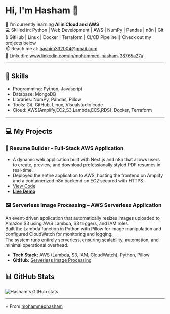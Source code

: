 # Hi, I'm Hasham 👋

🌱 I’m currently learning **AI in Cloud and AWS**  
💻 Skilled in: Python | Web Development | AWS | NumPy | Pandas | n8n | Git & GitHub | Linux | Docker | Terraform | CI/CD Pipeline 
📂 Check out my projects below  
📫 Reach me at: hashim332004@gmail.com  
🔗 LinkedIn: www.linkedin.com/in/mohammed-hasham-38765a27a

---

## 🚀 Skills
- Programming: Python, Javascript
- Database: MongoDB
- Libraries: NumPy, Pandas, Pillow
- Tools: Git, GitHub, Linux, Visualstudio code
- Cloud: AWS(Amplify,EC2,S3,Lambda,ECS,RDS), Docker, Terraform 

---

## 💻 My Projects
### 🚀 Resume Builder - Full-Stack AWS Application
- A dynamic web application built with Next.js and n8n that allows users to create, preview, and download professionally styled PDF resumes in real-time.
- Deployed the entire application to AWS, hosting the frontend on Amplify and a containerized n8n backend on EC2 secured with HTTPS.
- [View Code](https://github.com/Hasham-03/resume-builder)
- [**Live Demo**](https://share.google/kunL76Bvq0HtMIvbR)

### 🖼️ Serverless Image Processing – AWS Serverless Application  
An event-driven application that automatically resizes images uploaded to Amazon S3 using AWS Lambda, S3 triggers, and IAM roles.  
Built the Lambda function in Python with Pillow for image manipulation and configured CloudWatch for monitoring and logging.  
The system runs entirely serverless, ensuring scalability, automation, and minimal operational overhead.

- **Tech Stack:** AWS (Lambda, S3, IAM, CloudWatch), Python, Pillow  
- **GitHub:** [Serverless Image Processing](https://github.com/Hasham-03/aws-serverless-image-resizer)



## 📊 GitHub Stats
![Hasham's GitHub stats](https://github-readme-stats.vercel.app/api?username=Hasham-03&show_icons=true&theme=radical)

---

⭐️ From [mohammedhasham](https://github.com/Hasham-03)
